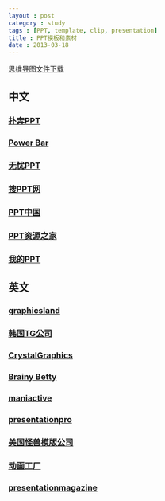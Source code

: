 ```yaml
---
layout : post
category : study
tags : [PPT, template, clip, presentation]
title : PPT模板和素材
date : 2013-03-18
---
```

[思维导图文件下载](https://docs.google.com/file/d/0B1DrsqrLRzeINVgyeFpjN2N4ODA/edit?usp=sharing)

## 中文


### [扑奔PPT](http://www.pooban.com/forum/index.php)


### [Power Bar](http://www.nordridesign.cn/)


### [无忧PPT](http://www.51ppt.com.cn/top_rank/Index.html)


### [搜PPT网](http://www.soppt.cn/)


### [PPT中国](http://www.1ppt.com/)


### [PPT资源之家](http://www.ppthome.net/PPT/Index.html)


### [我的PPT](http://www.wordppt.com/)


## 英文


### [graphicsland](http://www.graphicsland.com/powerpoint-templates.htm)


### [韩国TG公司](http://www.themegallery.com)


### [CrystalGraphics](http://www.powerplugs.com/)


### [Brainy Betty](http://www.brainybetty.com/)


### [maniactive](http://www.maniactive.com/powerpoi.htm)


### [presentationpro](http://www.presentationpro.com/)


### [美国怪兽模版公司](http://www.templatemonster.com/)


### [动画工厂](http://www.animationfactory.com)


### [presentationmagazine](http://www.presentationmagazine.com/)
